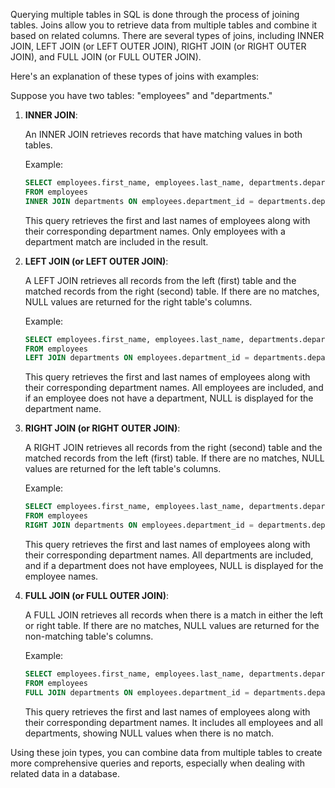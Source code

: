 Querying multiple tables in SQL is done through the process of joining tables. Joins allow you to retrieve data from multiple tables and combine it based on related columns. There are several types of joins, including INNER JOIN, LEFT JOIN (or LEFT OUTER JOIN), RIGHT JOIN (or RIGHT OUTER JOIN), and FULL JOIN (or FULL OUTER JOIN).

Here's an explanation of these types of joins with examples:

Suppose you have two tables: "employees" and "departments."

1. **INNER JOIN**:

   An INNER JOIN retrieves records that have matching values in both tables.

   Example:

   ```sql
   SELECT employees.first_name, employees.last_name, departments.department_name
   FROM employees
   INNER JOIN departments ON employees.department_id = departments.department_id;
   ```

   This query retrieves the first and last names of employees along with their corresponding department names. Only employees with a department match are included in the result.
2. **LEFT JOIN (or LEFT OUTER JOIN)**:

   A LEFT JOIN retrieves all records from the left (first) table and the matched records from the right (second) table. If there are no matches, NULL values are returned for the right table's columns.

   Example:

   ```sql
   SELECT employees.first_name, employees.last_name, departments.department_name
   FROM employees
   LEFT JOIN departments ON employees.department_id = departments.department_id;
   ```

   This query retrieves the first and last names of employees along with their corresponding department names. All employees are included, and if an employee does not have a department, NULL is displayed for the department name.
3. **RIGHT JOIN (or RIGHT OUTER JOIN)**:

   A RIGHT JOIN retrieves all records from the right (second) table and the matched records from the left (first) table. If there are no matches, NULL values are returned for the left table's columns.

   Example:

   ```sql
   SELECT employees.first_name, employees.last_name, departments.department_name
   FROM employees
   RIGHT JOIN departments ON employees.department_id = departments.department_id;
   ```

   This query retrieves the first and last names of employees along with their corresponding department names. All departments are included, and if a department does not have employees, NULL is displayed for the employee names.
4. **FULL JOIN (or FULL OUTER JOIN)**:

   A FULL JOIN retrieves all records when there is a match in either the left or right table. If there are no matches, NULL values are returned for the non-matching table's columns.

   Example:

   ```sql
   SELECT employees.first_name, employees.last_name, departments.department_name
   FROM employees
   FULL JOIN departments ON employees.department_id = departments.department_id;
   ```

   This query retrieves the first and last names of employees along with their corresponding department names. It includes all employees and all departments, showing NULL values when there is no match.

Using these join types, you can combine data from multiple tables to create more comprehensive queries and reports, especially when dealing with related data in a database.
